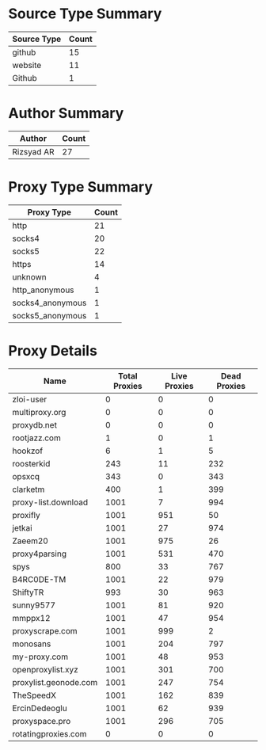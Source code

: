 # Source Type Summary

| Source Type | Count |
|-------------|-------|
| github | 15 |
| website | 11 |
| Github | 1 |


# Author Summary

| Author | Count |
|--------|-------|
| Rizsyad AR | 27 |


# Proxy Type Summary

| Proxy Type | Count |
|------------|-------|
| http | 21 |
| socks4 | 20 |
| socks5 | 22 |
| https | 14 |
| unknown | 4 |
| http_anonymous | 1 |
| socks4_anonymous | 1 |
| socks5_anonymous | 1 |


# Proxy Details

| Name | Total Proxies | Live Proxies | Dead Proxies |
|------|---------------|--------------|---------------|
| zloi-user | 0 | 0 | 0 |
| multiproxy.org | 0 | 0 | 0 |
| proxydb.net | 0 | 0 | 0 |
| rootjazz.com | 1 | 0 | 1 |
| hookzof | 6 | 1 | 5 |
| roosterkid | 243 | 11 | 232 |
| opsxcq | 343 | 0 | 343 |
| clarketm | 400 | 1 | 399 |
| proxy-list.download | 1001 | 7 | 994 |
| proxifly | 1001 | 951 | 50 |
| jetkai | 1001 | 27 | 974 |
| Zaeem20 | 1001 | 975 | 26 |
| proxy4parsing | 1001 | 531 | 470 |
| spys | 800 | 33 | 767 |
| B4RC0DE-TM | 1001 | 22 | 979 |
| ShiftyTR | 993 | 30 | 963 |
| sunny9577 | 1001 | 81 | 920 |
| mmppx12 | 1001 | 47 | 954 |
| proxyscrape.com | 1001 | 999 | 2 |
| monosans | 1001 | 204 | 797 |
| my-proxy.com | 1001 | 48 | 953 |
| openproxylist.xyz | 1001 | 301 | 700 |
| proxylist.geonode.com | 1001 | 247 | 754 |
| TheSpeedX | 1001 | 162 | 839 |
| ErcinDedeoglu | 1001 | 62 | 939 |
| proxyspace.pro | 1001 | 296 | 705 |
| rotatingproxies.com | 0 | 0 | 0 |
